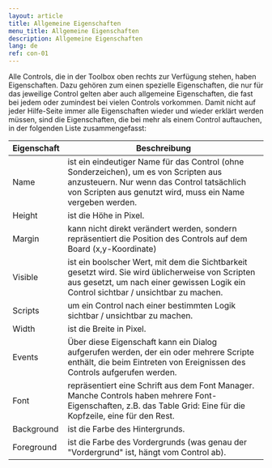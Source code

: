 ```yaml
---
layout: article
title: Allgemeine Eigenschaften
menu_title: Allgemeine Eigenschaften
description: Allgemeine Eigenschaften
lang: de
ref: con-01
---
```

Alle Controls, die in der Toolbox oben rechts zur Verfügung stehen, haben Eigenschaften. Dazu gehören zum einen spezielle Eigenschaften, die nur für das jeweilige Control gelten aber auch allgemeine Eigenschaften, die fast bei jedem oder zumindest bei vielen Controls vorkommen. Damit nicht auf jeder Hilfe-Seite immer alle Eigenschaften wieder und wieder erklärt werden müssen, sind die Eigenschaften, die bei mehr als einem Control auftauchen, in der folgenden Liste zusammengefasst:

| **Eigenschaft**   | **Beschreibung** |
|------------|-------------|
| Name       | ist ein eindeutiger Name für das Control (ohne Sonderzeichen), um es von Scripten aus anzusteuern. Nur wenn das Control tatsächlich von Scripten aus genutzt wird, muss ein Name vergeben werden. |
| Height     | ist die Höhe in Pixel.
| Margin     | kann nicht direkt verändert werden, sondern repräsentiert die Position des Controls auf dem Board (x,y-Koordinate)|
| Visible    |	ist ein boolscher Wert, mit dem die Sichtbarkeit gesetzt wird. Sie wird üblicherweise von Scripten aus gesetzt, um nach einer gewissen Logik ein Control sichtbar / unsichtbar zu machen. |
| Scripts    | um ein Control nach einer bestimmten Logik sichtbar / unsichtbar zu machen. |
| Width      |	ist die Breite in Pixel.|
| Events     |Über diese Eigenschaft kann ein Dialog aufgerufen werden, der ein oder mehrere Scripte enthält, die beim Eintreten von Ereignissen des Controls aufgerufen werden.|
| Font       |	repräsentiert eine Schrift aus dem Font Manager. Manche Controls haben mehrere Font-Eigenschaften, z.B. das Table Grid: Eine für die Kopfzeile, eine für den Rest.	|
| Background |	ist die Farbe des Hintergrunds. |
| Foreground |		ist die Farbe des Vordergrunds (was genau der "Vordergrund" ist, hängt vom Control ab).|

